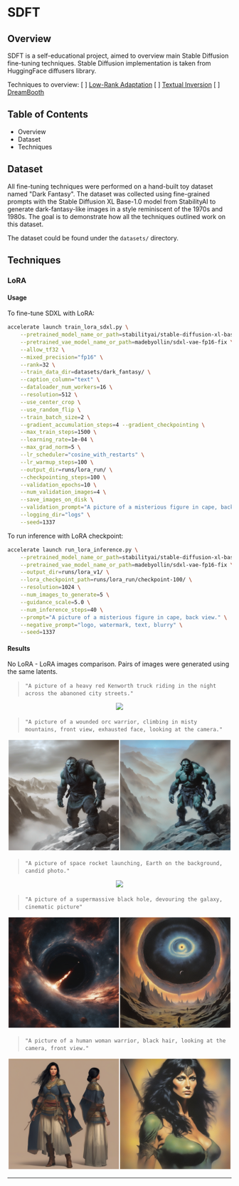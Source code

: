# SDFT
## Overview

SDFT is a self-educational project, aimed to overview main Stable Diffusion fine-tuning techniques.
Stable Diffusion implementation is taken from HuggingFace diffusers library.

Techniques to overview:
[ ] [Low-Rank Adaptation](https://arxiv.org/abs/2106.09685)
[ ] [Textual Inversion](https://textual-inversion.github.io/)
[ ] [DreamBooth](https://dreambooth.github.io/)

## Table of Contents
* Overview
* Dataset
* Techniques

## Dataset
All fine-tuning techniques were performed on a hand-built toy dataset named "Dark Fantasy". The dataset was collected using fine-grained prompts with the Stable Diffusion XL Base-1.0 model from StabilityAI to generate dark-fantasy-like images in a style reminiscent of the 1970s and 1980s. The goal is to demonstrate how all the techniques outlined work on this dataset.

The dataset could be found under the `datasets/` directory.

## Techniques
### LoRA 
#### Usage

To fine-tune SDXL with LoRA:
```bash 
accelerate launch train_lora_sdxl.py \
    --pretrained_model_name_or_path=stabilityai/stable-diffusion-xl-base-1.0 \
    --pretrained_vae_model_name_or_path=madebyollin/sdxl-vae-fp16-fix \
    --allow_tf32 \
    --mixed_precision="fp16" \
    --rank=32 \
    --train_data_dir=datasets/dark_fantasy/ \
    --caption_column="text" \
    --dataloader_num_workers=16 \
    --resolution=512 \
    --use_center_crop \
    --use_random_flip \
    --train_batch_size=2 \
    --gradient_accumulation_steps=4 --gradient_checkpointing \
    --max_train_steps=1500 \
    --learning_rate=1e-04 \
    --max_grad_norm=5 \
    --lr_scheduler="cosine_with_restarts" \
    --lr_warmup_steps=100 \
    --output_dir=runs/lora_run/ \
    --checkpointing_steps=100 \
    --validation_epochs=10 \
    --num_validation_images=4 \
    --save_images_on_disk \
    --validation_prompt="A picture of a misterious figure in cape, back view." \
    --logging_dir="logs" \
    --seed=1337
```

To run inference with LoRA checkpoint:
```bash
accelerate launch run_lora_inference.py \
    --pretrained_model_name_or_path=stabilityai/stable-diffusion-xl-base-1.0 \
    --pretrained_vae_model_name_or_path=madebyollin/sdxl-vae-fp16-fix \
    --output_dir=runs/lora_v1/ \
    --lora_checkpoint_path=runs/lora_run/checkpoint-100/ \
    --resolution=1024 \
    --num_images_to_generate=5 \
    --guidance_scale=5.0 \
    --num_inference_steps=40 \
    --prompt="A picture of a misterious figure in cape, back view." \
    --negative_prompt="logo, watermark, text, blurry" \
    --seed=1337
```

#### Results

No LoRA - LoRA images comparison. Pairs of images were generated using the same latents.

> `"A picture of a heavy red Kenworth truck riding in the night across the abanoned city streets."`

<!-- #region -->
<p align="center">
<img  src="assets/trucks.png">
</p>
<!-- #endregion -->

> `"A picture of a wounded orc warrior, climbing in misty mountains, front view, exhausted face, looking at the camera."`

<!-- #region -->
<p align="center">
<img  src="assets/orcs.png">
</p>
<!-- #endregion -->

> `"A picture of space rocket launching, Earth on the background, candid photo."`

<!-- #region -->
<p align="center">
<img  src="assets/rockets.png">
</p>
<!-- #endregion -->

> `"A picture of a supermassive black hole, devouring the galaxy, cinematic picture"`

<!-- #region -->
<p align="center">
<img  src="assets/black_holes.png">
</p>
<!-- #endregion -->

> `"A picture of a human woman warrior, black hair, looking at the camera, front view."`

<!-- #region -->
<p align="center">
<img  src="assets/warrior.png">
</p>
<!-- #endregion -->

---


